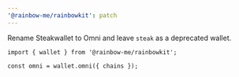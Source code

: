 ```yaml
---
'@rainbow-me/rainbowkit': patch
---
```


Rename Steakwallet to Omni and leave `steak` as a deprecated wallet.

```
import { wallet } from '@rainbow-me/rainbowkit';

const omni = wallet.omni({ chains });
```
